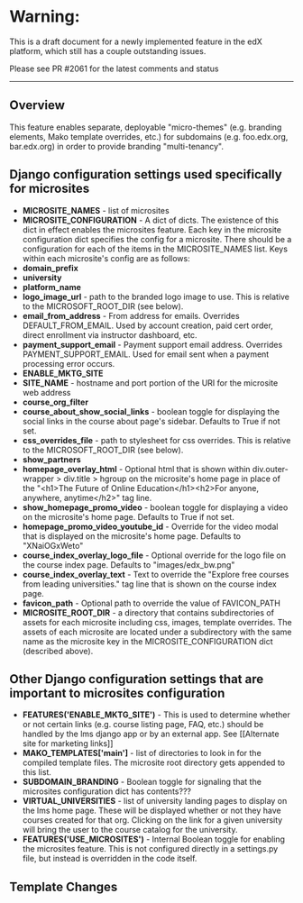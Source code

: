 # Warning:
This is a draft document for a newly implemented feature in the edX platform, which still has a couple outstanding issues.

Please see PR #2061 for the latest comments and status
***
## Overview

This feature enables separate, deployable "micro-themes" (e.g. branding elements, Mako template overrides, etc.) for subdomains (e.g. foo.edx.org, bar.edx.org) in order to provide branding "multi-tenancy".

## Django configuration settings used specifically for microsites

* **MICROSITE_NAMES** - list of microsites
* **MICROSITE_CONFIGURATION** - A dict of dicts. The existence of this dict in effect enables the microsites feature. Each key in the microsite configuration dict specifies the config for a microsite. There should be a configuration for each of the items in the MICROSITE_NAMES list. Keys within each microsite's config are as follows:
 * **domain_prefix** 
 * **university** 
 * **platform_name** 
 * **logo_image_url** - path to the branded logo image to use. This is relative to the MICROSOFT_ROOT_DIR (see below).
 * **email_from_address** - From address for emails. Overrides DEFAULT_FROM_EMAIL. Used by account creation, paid cert order, direct enrollment via instructor dashboard, etc.
 * **payment_support_email** - Payment support email address. Overrides PAYMENT_SUPPORT_EMAIL. Used for email sent when a payment processing error occurs.
 * **ENABLE_MKTG_SITE** 
 * **SITE_NAME** - hostname and port portion of the URI for the microsite web address
 * **course_org_filter** 
 * **course_about_show_social_links** - boolean toggle for displaying the social links in the course about page's sidebar. Defaults to True if not set.
 * **css_overrides_file** - path to stylesheet for css overrides. This is relative to the MICROSOFT_ROOT_DIR (see below).
 * **show_partners** 
 * **homepage_overlay_html** - Optional html that is shown within div.outer-wrapper > div.title > hgroup on the microsite's home page in place of the "\<h1>The Future of Online Education\</h1>\<h2>For anyone, anywhere, anytime\</h2>" tag line.
 * **show_homepage_promo_video** - boolean toggle for displaying a video on the microsite's home page. Defaults to True if not set.
 * **homepage_promo_video_youtube_id** - Override for the video modal that is displayed on the microsite's home page. Defaults to "XNaiOGxWeto"
 * **course_index_overlay_logo_file** - Optional override for the logo file on the course index page. Defaults to "images/edx_bw.png"
 * **course_index_overlay_text** - Text to override the "Explore free courses from leading universities." tag line that is shown on the course index page.
 * **favicon_path** - Optional path to override the value of FAVICON_PATH
* **MICROSITE_ROOT_DIR** - a directory that contains subdirectories of assets for each microsite including css, images, template overrides. The assets of each microsite are located under a subdirectory with the same name as the microsite key in the MICROSITE_CONFIGURATION dict (described above).

## Other Django configuration settings that are important to microsites configuration

* **FEATURES('ENABLE_MKTG_SITE')** - This is used to determine whether or not certain links (e.g. course listing page, FAQ, etc.) should be handled by the lms django app or by an external app. See [[Alternate site for marketing links]]
* **MAKO_TEMPLATES['main']** - list of directories to look in for the compiled template files. The microsite root directory gets appended to this list.
* **SUBDOMAIN_BRANDING** - Boolean toggle for signaling that the microsites configuration dict has contents???
* **VIRTUAL_UNIVERSITIES** - list of university landing pages to display on the lms home page. These will be displayed whether or not they have courses created for that org. Clicking on the link for a given university will bring the user to the course catalog for the university.
* **FEATURES('USE_MICROSITES')** - Internal Boolean toggle for enabling the microsites feature. This is not configured directly in a settings.py file, but instead is overridden in the code itself.

## Template Changes